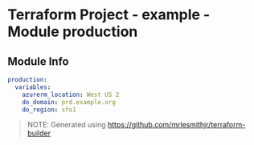 # Terraform Project - example - Module production

## Module Info

```yaml
production:
  variables:
    azurerm_location: West US 2
    do_domain: prd.example.org
    do_region: sfo1

```

> NOTE: Generated using https://github.com/mrlesmithjr/terraform-builder